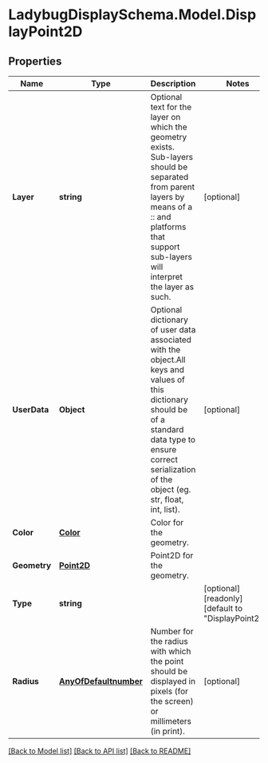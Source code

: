 
# LadybugDisplaySchema.Model.DisplayPoint2D

## Properties

Name | Type | Description | Notes
------------ | ------------- | ------------- | -------------
**Layer** | **string** | Optional text for the layer on which the geometry exists. Sub-layers should be separated from parent layers by means of a :: and platforms that support sub-layers will interpret the layer as such. | [optional] 
**UserData** | **Object** | Optional dictionary of user data associated with the object.All keys and values of this dictionary should be of a standard data type to ensure correct serialization of the object (eg. str, float, int, list). | [optional] 
**Color** | [**Color**](Color.md) | Color for the geometry. | 
**Geometry** | [**Point2D**](Point2D.md) | Point2D for the geometry. | 
**Type** | **string** |  | [optional] [readonly] [default to "DisplayPoint2D"]
**Radius** | [**AnyOfDefaultnumber**](AnyOfDefaultnumber.md) | Number for the radius with which the point should be displayed in pixels (for the screen) or millimeters (in print). | [optional] 

[[Back to Model list]](../README.md#documentation-for-models)
[[Back to API list]](../README.md#documentation-for-api-endpoints)
[[Back to README]](../README.md)

